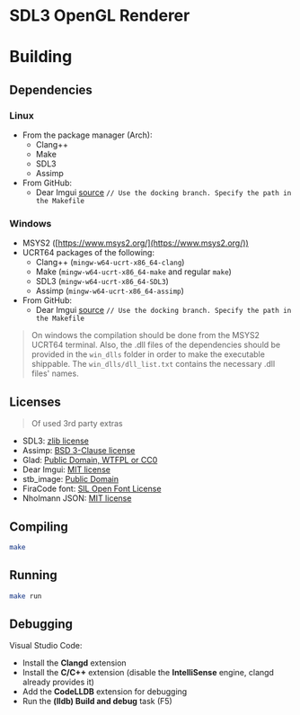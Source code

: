 # SDL3 OpenGL Renderer

# Building
## Dependencies
### Linux
- From the package manager (Arch):
    - Clang++
    - Make
    - SDL3
    - Assimp
- From GitHub:
    - Dear Imgui [source](https://github.com/ocornut/imgui) `// Use the docking branch. Specify the path in the Makefile`

### Windows
- MSYS2 ([https://www.msys2.org/](https://www.msys2.org/))
- UCRT64 packages of the following:
    - Clang++ (`mingw-w64-ucrt-x86_64-clang`)
    - Make (`mingw-w64-ucrt-x86_64-make` and regular `make`)
    - SDL3 (`mingw-w64-ucrt-x86_64-SDL3`)
    - Assimp (`mingw-w64-ucrt-x86_64-assimp`)
- From GitHub:
    - Dear Imgui [source](https://github.com/ocornut/imgui) `// Use the docking branch. Specify the path in the Makefile`

> On windows the compilation should be done from the MSYS2 UCRT64 terminal.
> Also, the .dll files of the dependencies should be provided in the `win_dlls` folder in order to make the executable shippable.
> The `win_dlls/dll_list.txt` contains the necessary .dll files' names.

## Licenses
> Of used 3rd party extras
- SDL3: [zlib license](https://www.libsdl.org/license.php)
- Assimp: [BSD 3-Clause license](https://github.com/assimp/assimp/blob/master/LICENSE)
- Glad: [Public Domain, WTFPL or CC0](https://github.com/Dav1dde/glad)
- Dear Imgui: [MIT license](https://github.com/ocornut/imgui?tab=MIT-1-ov-file)
- stb_image: [Public Domain](https://github.com/nothings/stb/tree/master?tab=License-1-ov-file)
- FiraCode font: [SIL Open Font License](https://github.com/tonsky/FiraCode?tab=OFL-1.1-1-ov-file)
- Nholmann JSON: [MIT license](https://github.com/nlohmann/json?tab=MIT-1-ov-file)

## Compiling
```sh
make
```
## Running
```sh
make run
```

## Debugging
Visual Studio Code:
- Install the **Clangd** extension
- Install the **C/C++** extension (disable the **IntelliSense** engine, clangd already provides it)
- Add the **CodeLLDB** extension for debugging
- Run the **(lldb) Build and debug** task (F5)